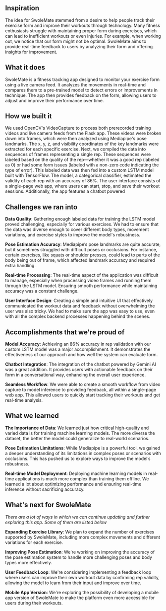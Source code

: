 ## Inspiration
The idea for SwoleMate stemmed from a desire to help people track their exercise form and improve their workouts through technology. Many fitness enthusiasts struggle with maintaining proper form during exercises, which can lead to inefficient workouts or even injuries. For example, when working out, we notice that our form might not be optimal. SwoleMate aims to provide real-time feedback to users by analyzing their form and offering insights for improvement.

## What it does
SwoleMate is a fitness tracking app designed to monitor your exercise form using a live camera feed. It analyzes the movements in real-time and compares them to a pre-trained model to detect errors or improvements in technique. The app then provides feedback on the form, allowing users to adjust and improve their performance over time.

## How we built it
We used OpenCV's VideoCapture to process both prerecorded training videos and live camera feeds from the Flask app. These videos were broken down into frames, which were then analyzed using Mediapipe's pose landmarks. The x, y, z, and visibility coordinates of the key landmarks were extracted for each specific exercise. Next, we compiled the data into sequences of frames representing a single rep. These sequences were labeled based on the quality of the rep—whether it was a good rep (labeled as 0) or had some form issues (labeled with a non-zero code indicating the type of error). This labeled data was then fed into a custom LSTM model built with TensorFlow. The model, a categorical classifier, estimated the validity of each rep with an accuracy of 86%. The user interface consists of a single-page web app, where users can start, stop, and save their workout sessions. Additionally, the app features a chatbot powered

## Challenges we ran into
**Data Quality**: Gathering enough labeled data for training the LSTM model proved challenging, especially for various exercises. We had to ensure that the data was diverse enough to cover different body types, movement variations, and exercise styles to improve the model's robustness.

**Pose Estimation Accuracy**: Mediapipe’s pose landmarks are quite accurate, but it sometimes struggled with difficult poses or occlusions. For instance, certain exercises, like squats or shoulder presses, could lead to parts of the body being out of frame, which affected landmark accuracy and required extra handling.

**Real-time Processing**: The real-time aspect of the application was difficult to manage, especially when processing video frames and running them through the LSTM model. Ensuring smooth performance while maintaining accuracy was a constant challenge.

**User Interface Design**: Creating a simple and intuitive UI that effectively communicated the workout data and feedback without overwhelming the user was also tricky. We had to make sure the app was easy to use, even with all the complex backend processes happening behind the scenes.

## Accomplishments that we're proud of
**Model Accuracy**: Achieving an 86% accuracy in rep validation with our custom LSTM model was a major accomplishment. It demonstrates the effectiveness of our approach and how well the system can evaluate form.

**Chatbot Integration**: The integration of the chatbot powered by Gemini AI was a great addition. It provides users with actionable feedback on their form in a conversational way, enhancing the overall user experience.

**Seamless Workflow**: We were able to create a smooth workflow from video capture to model inference to providing feedback, all within a single-page web app. This allowed users to quickly start tracking their workouts and get real-time analysis.

## What we learned
**The Importance of Data**: We learned just how critical high-quality and varied data is for training machine learning models. The more diverse the dataset, the better the model could generalize to real-world scenarios.

**Pose Estimation Limitations**: While Mediapipe is a powerful tool, we gained a deeper understanding of its limitations in complex poses or scenarios with occlusions. This has pushed us to explore ways to improve the model’s robustness.

**Real-time Model Deployment**: Deploying machine learning models in real-time applications is much more complex than training them offline. We learned a lot about optimizing performance and ensuring real-time inference without sacrificing accuracy.
## What's next for SwoleMate

_There are a lot of ways in which we can continue updating and further exploring this app. Some of them are listed below_

**Expanding Exercise Library**: We plan to expand the number of exercises supported by SwoleMate, including more complex movements and different variations for each exercise.

**Improving Pose Estimation**: We're working on improving the accuracy of the pose estimation system to handle more challenging poses and body types more effectively.

**User Feedback Loop**: We're considering implementing a feedback loop where users can improve their own workout data by confirming rep validity, allowing the model to learn from their input and improve over time.

**Mobile App Version**: We're exploring the possibility of developing a mobile app version of SwoleMate to make the platform even more accessible for users during their workouts.
